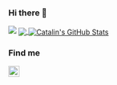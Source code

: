 ### Hi there 👋

<!--
**thaliaberger/thaliaberger** is a ✨ _special_ ✨ repository because its `README.md` (this file) appears on your GitHub profile.

Here are some ideas to get you started:

- 🔭 I’m currently working on ...
- 🌱 I’m currently learning ...
- 👯 I’m looking to collaborate on ...
- 🤔 I’m looking for help with ...
- 💬 Ask me about ...
- 📫 How to reach me: ...
- 😄 Pronouns: ...
- ⚡ Fun fact: ...
-->

<img src="https://i.ibb.co/HBm9vq4/Adicionar-um-subt-tulo-3.png">

<a href="https://github.com/natterstefan/natterstefan">
  <img align="center" src="https://github-readme-stats.vercel.app/api?username=thaliaberger&show_icons=true&theme=graywhite&hide=stars" />
</a>
<a href="https://github.com/natterstefan/natterstefan">
  <img align="center" src="https://github-readme-stats.vercel.app/api/top-langs/?username=thaliaberger&layout=compact&show_icons=true&theme=graywhite" alt="Catalin's GitHub Stats" />
</a>
<br>

### Find me 

<a target="_blank" href="https://www.linkedin.com/in/thaliaberger/">
  <img align="center" alt="LinkdeIN" width="22px" src="https://cdn.jsdelivr.net/npm/simple-icons@v3/icons/linkedin.svg" />
</a>
